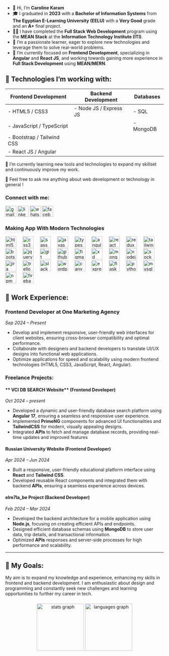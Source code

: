 - 👋 Hi, I’m **Caroline Karam**
- 🎓 I graduated in **2023** with a **Bachelor of Information Systems** from **The Egyptian E-Learning University (EELU)** with a **Very Good** grade and an **A+** final project.
- 🧑‍💻 I have completed the **Full Stack Web Development** program using the **MEAN Stack** at the **Information Technology Institute (ITI)**.
- 👀 I’m a passionate learner, eager to explore new technologies and leverage them to solve real-world problems.
- 🌱 I’m currently focused on **Frontend Development**, specializing in **Angular** and **React JS**, and working towards gaining more experience in **Full Stack Development** using **MEAN/MERN**.

## 🔧 Technologies I’m working with:


| **Frontend Development** | **Backend Development** | **Databases** |
|---------------------------|-------------------------|---------------|
| - HTML5 / CSS3            | - Node JS / Express JS  | - SQL         |
| - JavaScript / TypeScript |                         | - MongoDB     |
| - Bootstrap / Tailwind CSS|                         |               |
| - React JS / Angular      |                         |               |


🌱 I’m currently learning new tools and technologies to expand my skillset and continuously improve my work.

💬 Feel free to ask me anything about web development or technology in general ! 

###
<h3 align="left">Connect with me:</h3>
<div align="left">
<a href="mailto:carolinekaram2020@gmail.com" target="blank"><img src="https://img.shields.io/static/v1?message=Gmail&logo=gmail&label=&color=D14836&logoColor=white&labelColor=&style=for-the-badge" height="35" alt="gmail logo"  /></a>
  <a href="https://www.linkedin.com/in/caroline-karam-4744321b3/" target="blank"><img src="https://img.shields.io/static/v1?message=LinkedIn&logo=linkedin&label=&color=0077B5&logoColor=white&labelColor=&style=for-the-badge" height="35" alt="linkedin logo"  /></a>
  <a href="https://wa.me/+201023572262" target="blank"><img src="https://img.shields.io/static/v1?message=Whatsapp&logo=whatsapp&label=&color=25D366&logoColor=white&labelColor=&style=for-the-badge" height="35" alt="whatsapp logo"  /></a>
  <a href="https://www.facebook.com/profile.php?id=100010038096344" target="blank"><img src="https://img.shields.io/static/v1?message=Facebook&logo=facebook&label=&color=1877F2&logoColor=white&labelColor=&style=for-the-badge" height="35" alt="facebook logo"  /></a>
</div>

###
<h3 align="left">Making App With Modern Technologies</h3>
<div align="left">
<img src="https://cdn.jsdelivr.net/gh/devicons/devicon/icons/html5/html5-original.svg" height="35" alt="html5 logo"  />
  <img width="12" />
  <img src="https://cdn.jsdelivr.net/gh/devicons/devicon/icons/css3/css3-original.svg" height="35" alt="css3 logo"  />
  <img width="12" />
  <img src="https://cdn.jsdelivr.net/gh/devicons/devicon/icons/sass/sass-original.svg" height="35" alt="sass logo"  />
  <img width="12" />
  <img src="https://cdn.jsdelivr.net/gh/devicons/devicon/icons/javascript/javascript-original.svg" height="35" alt="javascript logo"  />
  <img width="12" />
  <img src="https://cdn.jsdelivr.net/gh/devicons/devicon/icons/typescript/typescript-original.svg" height="35" alt="typescript logo"  />
  <img width="12" />
  <img src="https://cdn.jsdelivr.net/gh/devicons/devicon/icons/angularjs/angularjs-original.svg" height="35" alt="angularjs logo"  />
  <img width="12" />
  <img src="https://cdn.jsdelivr.net/gh/devicons/devicon/icons/react/react-original.svg" height="35" alt="react logo"  />
  <img width="12" />
  <img src="https://cdn.jsdelivr.net/gh/devicons/devicon/icons/redux/redux-original.svg" height="35" alt="redux logo"  />
  <img width="12" />
  <img src="https://cdn.jsdelivr.net/gh/devicons/devicon/icons/tailwindcss/tailwindcss-original-wordmark.svg" height="35" alt="tailwindcss logo"  />
  <img width="12" />
  <img src="https://cdn.jsdelivr.net/gh/devicons/devicon/icons/bootstrap/bootstrap-original.svg" height="35" alt="bootstrap logo"  />
  <img width="12" />
  <img src="https://cdn.jsdelivr.net/gh/devicons/devicon/icons/jquery/jquery-original.svg" height="35" alt="jquery logo"  />
  <img width="12" />
  <img src="https://cdn.jsdelivr.net/gh/devicons/devicon/icons/git/git-original.svg" height="35" alt="git logo"  />
  <img width="12" />
  <img src="https://cdn.jsdelivr.net/gh/devicons/devicon/icons/github/github-original.svg" height="35" alt="github logo"  />
  <img width="12" />
  <img src="https://cdn.jsdelivr.net/gh/devicons/devicon/icons/figma/figma-original.svg" height="35" alt="figma logo"  />
  <img width="12" />
  <img src="https://cdn.jsdelivr.net/gh/devicons/devicon/icons/xd/xd-plain.svg" height="35" alt="xd logo"  />
  <img width="12" />
  <img src="https://cdn.jsdelivr.net/gh/devicons/devicon/icons/mongodb/mongodb-original.svg" height="35" alt="mongodb logo"  />
  <img width="12" />
  <img src="https://cdn.jsdelivr.net/gh/devicons/devicon/icons/nodejs/nodejs-original.svg" height="35" alt="nodejs logo"  />
  <img width="12" />
  <img src="https://cdn.jsdelivr.net/gh/devicons/devicon/icons/socketio/socketio-original.svg" height="35" alt="socketio logo"  />
  <img width="12" />
  <img src="https://cdn.jsdelivr.net/gh/devicons/devicon/icons/jira/jira-original.svg" height="35" alt="jira logo"  />
  <img width="12" />
  <img src="https://cdn.jsdelivr.net/gh/devicons/devicon/icons/trello/trello-plain.svg" height="35" alt="trello logo"  />
  <img width="12" />
  <img src="https://cdn.jsdelivr.net/gh/devicons/devicon/icons/slack/slack-original.svg" height="35" alt="slack logo"  />
  <img width="12" />
  <img src="https://cdn.jsdelivr.net/gh/devicons/devicon/icons/wordpress/wordpress-original.svg" height="35" alt="wordpress logo"  />
  <img width="12" />
  <img src="https://cdn.jsdelivr.net/gh/devicons/devicon/icons/canva/canva-original.svg" height="35" alt="canva logo"  />
  <img width="12" />
  <img src="https://cdn.jsdelivr.net/gh/devicons/devicon/icons/express/express-original.svg" height="35" alt="express logo"  />
  <img width="12" />
  <img src="https://cdn.jsdelivr.net/gh/devicons/devicon/icons/flask/flask-original.svg" height="35" alt="flask logo"  />
  <img width="12" />
  <img src="https://cdn.jsdelivr.net/gh/devicons/devicon/icons/python/python-original.svg" height="35" alt="python logo"  />
  <img width="12" />
  <img src="https://cdn.jsdelivr.net/gh/devicons/devicon/icons/mysql/mysql-original.svg" height="35" alt="mysql logo"  />
  <img width="12" />
  <img src="https://cdn.jsdelivr.net/gh/devicons/devicon/icons/npm/npm-original-wordmark.svg" height="35" alt="npm logo"  />
  <img width="12" />
  <img src="https://cdn.jsdelivr.net/gh/devicons/devicon/icons/firebase/firebase-plain.svg" height="35" alt="firebase logo"  />
</div>


## 🏢 **Work Experience:**

### **Frontend Developer** at **One Marketing Agency**  
*Sep 2024 – Present*

- Develop and implement responsive, user-friendly web interfaces for client websites, ensuring cross-browser compatibility and optimal performance.
- Collaborate with designers and backend developers to translate UI/UX designs into functional web applications.
- Optimize applications for speed and scalability using modern frontend technologies (HTML5, CSS3, JavaScript, React, Angular).

### **Freelance Projects:**
#### ** VCI DB SEARCH Website** (Frontend Developer)  
*Oct 2024 – present*

- Developed a dynamic and user-friendly database search platform using **Angular 17**, ensuring a seamless and responsive user experience.
- Implemented **PrimeNG** components for advanced UI functionalities and **TailwindCSS** for modern, visually appealing designs.
- Integrated **APIs** to fetch and manage database records, providing real-time updates and improved features

#### **Russian University Website** (Frontend Developer)  
*Apr 2024 – Jun 2024*

- Built a responsive, user-friendly educational platform interface using **React** and **Tailwind CSS**.
- Developed reusable React components and integrated them with backend **APIs**, ensuring a seamless experience across devices.

#### **elre7la_be Project** (Backend Developer)  
*Feb 2024 – Mar 2024*

- Developed the backend architecture for a mobile application using **Node.js**, focusing on creating efficient APIs and endpoints.
- Designed efficient database schemas using **MongoDB** to store user data, trip details, and transactional information.
- Optimized **APIs** responses and server-side processes for high performance and scalability.

---

## 🚀 **My Goals:**
My aim is to expand my knowledge and experience, enhancing my skills in frontend and backend development. I am enthusiastic about design and programming and constantly seek new challenges and learning opportunities to further my career in tech.

###

<div align="center">
  <img src="https://github-readme-stats.vercel.app/api?username=Caroline-Karam&hide_title=false&hide_rank=false&show_icons=true&include_all_commits=true&count_private=true&disable_animations=false&theme=dracula&locale=en&hide_border=false" height="150" alt="stats graph"  />
  <img src="https://github-readme-stats.vercel.app/api/top-langs?username=Caroline-Karam&locale=en&hide_title=false&layout=compact&card_width=320&langs_count=5&theme=dracula&hide_border=false" height="150" alt="languages graph"  />
</div>

###


